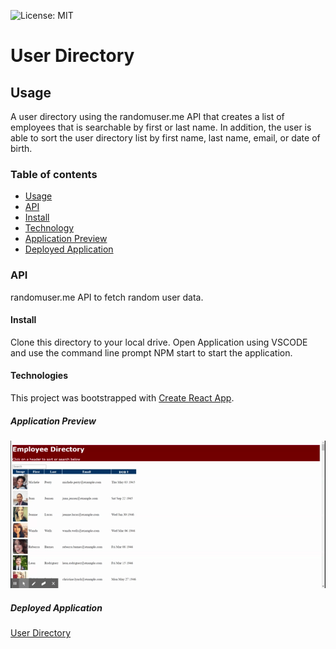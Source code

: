 ![License: MIT](https://img.shields.io/badge/License-MIT-blue.svg)
# User Directory

## Usage
A user directory using the randomuser.me API that creates a list of employees that is searchable by first or last name. In addition, the user is able to sort the user directory list by first name, last name, email, or date of birth. 

### Table of contents

- [Usage](#Usage)
- [API](#API)
- [Install](#Install)
- [Technology](#Technology)
- [Application Preview](#Application)
- [Deployed Application](#DeployedApplication)


### API
randomuser.me API to fetch random user data.

#### Install

Clone this directory to your local drive. Open Application using VSCODE and use the command line prompt NPM start to start the application. 

#### Technologies
This project was bootstrapped with [Create React App](https://github.com/facebook/create-react-app).


##### Application Preview
![APP Demo](https://github.com/clf9008/EmployeeDirectory/blob/main/UserDirectory.gif)

##### Deployed Application 

[User Directory](https://clf9008userdirectory.herokuapp.com/)
